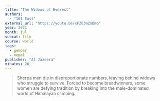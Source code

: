 ```yaml
---
title: "The Widows of Everest"
authors:
  - "101 East"
external_url: "https://youtu.be/xFZ03nZXDmo"
year: 2021
month: jul
subcat: film
course: world
tags:
  - gender
  - nepal
publisher: "Al Jazeera"
minutes: 26
---
```


> Sherpa men die in disproportionate numbers, leaving behind widows who struggle to survive. Forced to become breadwinners, some women are defying tradition by breaking into the male-dominated world of Himalayan climbing.

